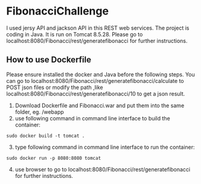 # FibonacciChallenge
I used jersy API and jackson API in this REST web services. The project is coding in Java. It is run on Tomcat 8.5.28.
Please go to localhost:8080/Fibonacci/rest/generatefibonacci for further instructions.

## How to use Dockerfile
Please ensure installed the docker and Java before the following steps. You can go to localhost:8080/Fibonacci/rest/generatefibonacci/calculate to POST json files or modify the path ,like localhost:8080/Fibonacci/rest/generatefibonacci/10 to get a json result.

1. Download Dockerfile and Fibonacci.war and put them into the same folder, eg. /webapp
2. use following command in command line interface to build the container:
```
sudo docker build -t tomcat .
```
3. type following command in command line interface to run the container:
```
sudo docker run -p 8080:8080 tomcat
```
4. use browser to go to localhost:8080/Fibonacci/rest/generatefibonacci for further instructions.
